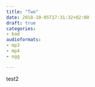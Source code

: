 ```yaml
---
title: "Two"
date: 2018-10-05T17:31:32+02:00
draft: true
categories:
- bad
audioformats:
- mp3
- mp4
- ogg

---
```


test2